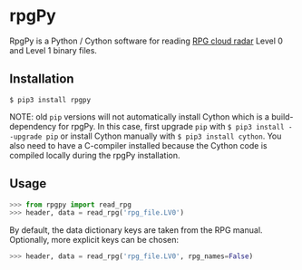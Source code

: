 # rpgPy

RpgPy is a Python / Cython software for reading [RPG cloud radar](https://www.radiometer-physics.de/products/microwave-remote-sensing-instruments/94-ghz-fmcw-doppler-cloud-radar/) Level 0 and Level 1 binary files.

Installation
------------

``` 
$ pip3 install rpgpy
```
NOTE: old `pip` versions will not automatically install Cython which is a build-dependency for rpgPy. 
In this case, first upgrade `pip` with `$ pip3 install --upgrade pip` or install Cython manually with `$ pip3 install cython`. You also need to have a C-compiler installed because the Cython code is compiled locally during the rpgPy installation.

Usage
-----

```python
>>> from rpgpy import read_rpg
>>> header, data = read_rpg('rpg_file.LV0')
```

By default, the data dictionary keys are taken from the RPG manual. Optionally, more explicit keys can be chosen:

```python
>>> header, data = read_rpg('rpg_file.LV0', rpg_names=False)
```

